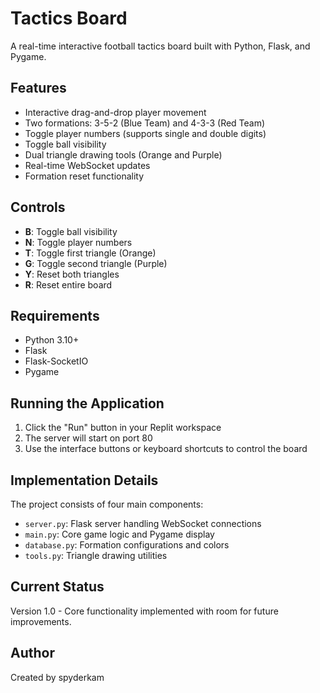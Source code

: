 
# Tactics Board

A real-time interactive football tactics board built with Python, Flask, and Pygame.

## Features

- Interactive drag-and-drop player movement
- Two formations: 3-5-2 (Blue Team) and 4-3-3 (Red Team)
- Toggle player numbers (supports single and double digits)
- Toggle ball visibility
- Dual triangle drawing tools (Orange and Purple)
- Real-time WebSocket updates
- Formation reset functionality

## Controls

- **B**: Toggle ball visibility
- **N**: Toggle player numbers
- **T**: Toggle first triangle (Orange)
- **G**: Toggle second triangle (Purple)
- **Y**: Reset both triangles
- **R**: Reset entire board

## Requirements

- Python 3.10+
- Flask
- Flask-SocketIO
- Pygame

## Running the Application

1. Click the "Run" button in your Replit workspace
2. The server will start on port 80
3. Use the interface buttons or keyboard shortcuts to control the board

## Implementation Details

The project consists of four main components:

- `server.py`: Flask server handling WebSocket connections
- `main.py`: Core game logic and Pygame display
- `database.py`: Formation configurations and colors
- `tools.py`: Triangle drawing utilities

## Current Status

Version 1.0 - Core functionality implemented with room for future improvements.

## Author

Created by spyderkam
